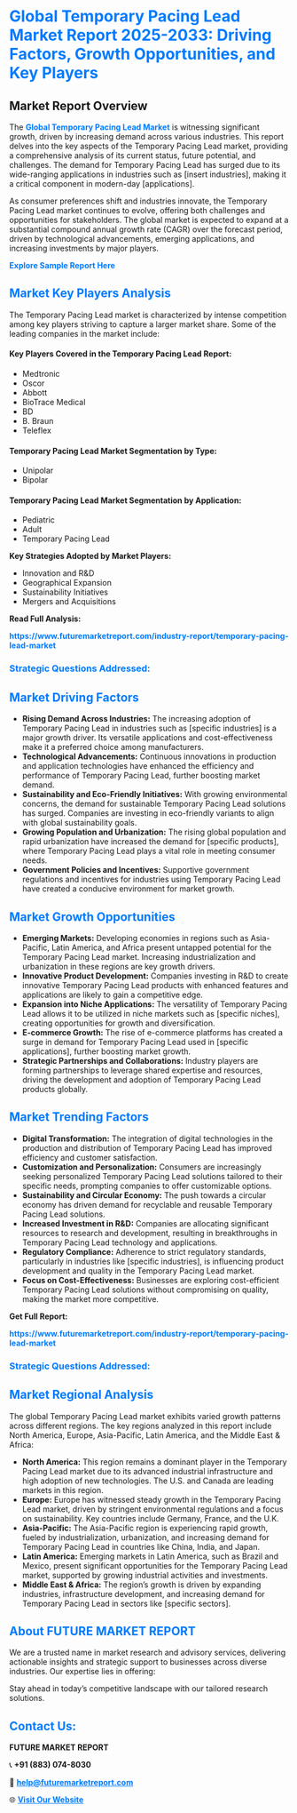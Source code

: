 <h1 style="color: #007BFF;">Global Temporary Pacing Lead Market Report 2025-2033: Driving Factors, Growth Opportunities, and Key Players</h1>

<section id="overview">
<h2>Market Report Overview</h2>
<p>The <a href="https://www.futuremarketreport.com/industry-report/temporary-pacing-lead-market" style="color: #007BFF; text-decoration: none;"><strong>Global Temporary Pacing Lead Market</strong></a> is witnessing significant growth, driven by increasing demand across various industries. This report delves into the key aspects of the Temporary Pacing Lead market, providing a comprehensive analysis of its current status, future potential, and challenges. The demand for Temporary Pacing Lead has surged due to its wide-ranging applications in industries such as [insert industries], making it a critical component in modern-day [applications].</p>
<p>As consumer preferences shift and industries innovate, the Temporary Pacing Lead market continues to evolve, offering both challenges and opportunities for stakeholders. The global market is expected to expand at a substantial compound annual growth rate (CAGR) over the forecast period, driven by technological advancements, emerging applications, and increasing investments by major players.</p>
</section>

<section id="overview">
<p><a href="https://www.futuremarketreport.com/request-sample/reportId=124871" style="color: #007BFF; text-decoration: none;"><strong>Explore Sample Report Here</strong></a></p>
</section>

<section id="key-players">
<h2 style="color: #007BFF;">Market Key Players Analysis</h2>
<p>The Temporary Pacing Lead market is characterized by intense competition among key players striving to capture a larger market share. Some of the leading companies in the market include:</p>
<h4>Key Players Covered in the Temporary Pacing Lead Report:</h4>
<ul><li>Medtronic</li><li>Oscor</li><li>Abbott</li><li>BioTrace Medical</li><li>BD</li><li>B. Braun</li><li>Teleflex</li></ul>
<h4>Temporary Pacing Lead Market Segmentation by Type:</h4>
<ul><li>Unipolar</li><li>Bipolar</li></ul>

<h4>Temporary Pacing Lead Market Segmentation by Application:</h4>
<ul><li>Pediatric</li><li>Adult</li><li>Temporary Pacing Lead</li></ul>
<p><strong>Key Strategies Adopted by Market Players:</strong></p>
<ul>
<li>Innovation and R&D</li>
<li>Geographical Expansion</li>
<li>Sustainability Initiatives</li>
<li>Mergers and Acquisitions</li>
</ul>
</section>

<section>
<p><strong>Read Full Analysis: </strong></p><a href="https://www.futuremarketreport.com/industry-report/temporary-pacing-lead-market" style="color: #007BFF; text-decoration: none;"><strong>https://www.futuremarketreport.com/industry-report/temporary-pacing-lead-market</strong></a>
<h3 style="color: #007BFF;">Strategic Questions Addressed:</h3>
</section>

<section id="driving-factors">
<h2 style="color: #007BFF;">Market Driving Factors</h2>
<ul>
<li><strong>Rising Demand Across Industries:</strong> The increasing adoption of Temporary Pacing Lead in industries such as [specific industries] is a major growth driver. Its versatile applications and cost-effectiveness make it a preferred choice among manufacturers.</li>
<li><strong>Technological Advancements:</strong> Continuous innovations in production and application technologies have enhanced the efficiency and performance of Temporary Pacing Lead, further boosting market demand.</li>
<li><strong>Sustainability and Eco-Friendly Initiatives:</strong> With growing environmental concerns, the demand for sustainable Temporary Pacing Lead solutions has surged. Companies are investing in eco-friendly variants to align with global sustainability goals.</li>
<li><strong>Growing Population and Urbanization:</strong> The rising global population and rapid urbanization have increased the demand for [specific products], where Temporary Pacing Lead plays a vital role in meeting consumer needs.</li>
<li><strong>Government Policies and Incentives:</strong> Supportive government regulations and incentives for industries using Temporary Pacing Lead have created a conducive environment for market growth.</li>
</ul>
</section>

<section id="growth-opportunities">
<h2 style="color: #007BFF;">Market Growth Opportunities</h2>
<ul>
<li><strong>Emerging Markets:</strong> Developing economies in regions such as Asia-Pacific, Latin America, and Africa present untapped potential for the Temporary Pacing Lead market. Increasing industrialization and urbanization in these regions are key growth drivers.</li>
<li><strong>Innovative Product Development:</strong> Companies investing in R&D to create innovative Temporary Pacing Lead products with enhanced features and applications are likely to gain a competitive edge.</li>
<li><strong>Expansion into Niche Applications:</strong> The versatility of Temporary Pacing Lead allows it to be utilized in niche markets such as [specific niches], creating opportunities for growth and diversification.</li>
<li><strong>E-commerce Growth:</strong> The rise of e-commerce platforms has created a surge in demand for Temporary Pacing Lead used in [specific applications], further boosting market growth.</li>
<li><strong>Strategic Partnerships and Collaborations:</strong> Industry players are forming partnerships to leverage shared expertise and resources, driving the development and adoption of Temporary Pacing Lead products globally.</li>
</ul>
</section>

<section id="trending-factors">
<h2 style="color: #007BFF;">Market Trending Factors</h2>
<ul>
<li><strong>Digital Transformation:</strong> The integration of digital technologies in the production and distribution of Temporary Pacing Lead has improved efficiency and customer satisfaction.</li>
<li><strong>Customization and Personalization:</strong> Consumers are increasingly seeking personalized Temporary Pacing Lead solutions tailored to their specific needs, prompting companies to offer customizable options.</li>
<li><strong>Sustainability and Circular Economy:</strong> The push towards a circular economy has driven demand for recyclable and reusable Temporary Pacing Lead solutions.</li>
<li><strong>Increased Investment in R&D:</strong> Companies are allocating significant resources to research and development, resulting in breakthroughs in Temporary Pacing Lead technology and applications.</li>
<li><strong>Regulatory Compliance:</strong> Adherence to strict regulatory standards, particularly in industries like [specific industries], is influencing product development and quality in the Temporary Pacing Lead market.</li>
<li><strong>Focus on Cost-Effectiveness:</strong> Businesses are exploring cost-efficient Temporary Pacing Lead solutions without compromising on quality, making the market more competitive.</li>
</ul>
</section>

<section>
<p><strong>Get Full Report: </strong></p><a href="https://www.futuremarketreport.com/industry-report/temporary-pacing-lead-market" style="color: #007BFF; text-decoration: none;"><strong>https://www.futuremarketreport.com/industry-report/temporary-pacing-lead-market</strong></a>
<h3 style="color: #007BFF;">Strategic Questions Addressed:</h3>
</section>


<section id="regional-analysis">
<h2 style="color: #007BFF;">Market Regional Analysis</h2>
<p>The global Temporary Pacing Lead market exhibits varied growth patterns across different regions. The key regions analyzed in this report include North America, Europe, Asia-Pacific, Latin America, and the Middle East & Africa:</p>
<ul>
<li><strong>North America:</strong> This region remains a dominant player in the Temporary Pacing Lead market due to its advanced industrial infrastructure and high adoption of new technologies. The U.S. and Canada are leading markets in this region.</li>
<li><strong>Europe:</strong> Europe has witnessed steady growth in the Temporary Pacing Lead market, driven by stringent environmental regulations and a focus on sustainability. Key countries include Germany, France, and the U.K.</li>
<li><strong>Asia-Pacific:</strong> The Asia-Pacific region is experiencing rapid growth, fueled by industrialization, urbanization, and increasing demand for Temporary Pacing Lead in countries like China, India, and Japan.</li>
<li><strong>Latin America:</strong> Emerging markets in Latin America, such as Brazil and Mexico, present significant opportunities for the Temporary Pacing Lead market, supported by growing industrial activities and investments.</li>
<li><strong>Middle East & Africa:</strong> The region’s growth is driven by expanding industries, infrastructure development, and increasing demand for Temporary Pacing Lead in sectors like [specific sectors].</li>
</ul>
</section>

<footer>
<h2 style="color: #007BFF;">About FUTURE MARKET REPORT</h2>
<p>We are a trusted name in market research and advisory services, delivering actionable insights and strategic support to businesses across diverse industries. Our expertise lies in offering:</p>

<p>Stay ahead in today’s competitive landscape with our tailored research solutions.</p>

<h2 style="color: #007BFF;">Contact Us:</h2>
<p><strong>FUTURE MARKET REPORT</strong></p>
<p>📞 <strong>+91 (883) 074-8030</strong></p>
<p>📧 <strong><a href="mailto:help@futuremarketreport.com" style="color: #007BFF;">help@futuremarketreport.com</a></strong></p>
<p>🌐 <strong><a href="https://www.futuremarketreport.com/" style="color: #007BFF;">Visit Our Website</a></strong></p>
</footer>